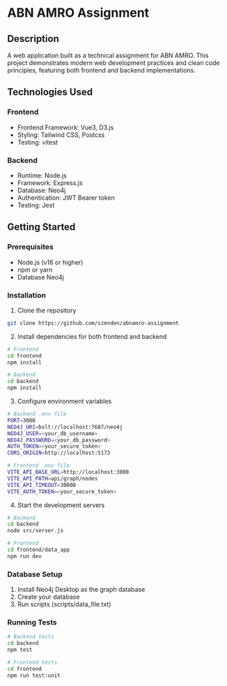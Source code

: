 # ABN AMRO Assignment

## Description

A web application built as a technical assignment for ABN AMRO. This project demonstrates modern web development practices and clean code principles, featuring both frontend and backend implementations.


## Technologies Used

### Frontend

- Frontend Framework: Vue3, D3.js 
- Styling: Tailwind CSS, Postcss
- Testing: vitest

### Backend

- Runtime: Node.js
- Framework: Express.js
- Database: Neo4j
- Authentication: JWT Bearer token
- Testing: Jest

## Getting Started

### Prerequisites

- Node.js (v16 or higher)
- npm or yarn
- Database Neo4j

### Installation

1. Clone the repository

```bash
git clone https://github.com/szenden/abnamro-assignment
```

2. Install dependencies for both frontend and backend

```bash
# Frontend
cd frontend
npm install

# Backend
cd backend
npm install
```

3. Configure environment variables

```bash
# Backend .env file
PORT=3000
NEO4J_URI=bolt://localhost:7687/neo4j
NEO4J_USER=<your_db_username>
NEO4J_PASSWORD=<your_db_password>
AUTH_TOKEN=<your_secure_token>
CORS_ORIGIN=http://localhost:5173

# Frontend .env file
VITE_API_BASE_URL=http://localhost:3000
VITE_API_PATH=api/graph/nodes
VITE_API_TIMEOUT=30000
VITE_AUTH_TOKEN=<your_secure_token>
```

4. Start the development servers

```bash
# Backend
cd backend
node src/server.js

# Frontend
cd frontend/data_app
npm run dev
```

### Database Setup

1. Install Neo4j Desktop as the graph database
2. Create your database
2. Run scripts (scripts/data_file.txt)



### Running Tests

```bash
# Backend tests
cd backend
npm test

# Frontend tests
cd frontend
npm run test:unit
```

